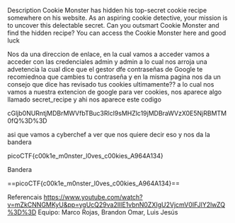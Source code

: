 Description
Cookie Monster has hidden his top-secret cookie recipe somewhere on his website. As an aspiring cookie detective, your mission is to uncover this delectable secret. Can you outsmart Cookie Monster and find the hidden recipe?
You can access the Cookie Monster here and good luck


Nos da una direccion de enlace, en la cual vamos a acceder
vamos a acceder con las credenciales admin y admin a lo cual nos arroja una advetencia la cual dice  que el gestor dfe contraseñas de Google te recomiednoa que cambies tu contraseña
 y en la misma pagina nos da un consejo que dice  has revisado tus cookies ultimamente??
a lo cual nos vamos a nuestra extencion de google para ver cookies, nos aparece algo llamado 
secret_recipe
 y ahi nos aparece este codigo 


cGljb0NURntjMDBrMWVfbTBuc3Rlcl9sMHZlc19jMDBraWVzX0E5NjRBMTM0fQ%3D%3D


asi que vamos a cyberchef a ver que nos quiere decir eso 
y nos da la bandera

picoCTF{c00k1e_m0nster_l0ves_c00kies_A964A134}


Bandera

==picoCTF{c00k1e_m0nster_l0ves_c00kies_A964A134}==


Referencais
https://www.youtube.com/watch?v=mZkCNNGMKyU&pp=ygUcQ29va2llIE1vbnN0ZXIgU2VjcmV0IFJlY2lwZQ%3D%3D
Equipo: Marco Rojas, Brandon Omar, Luis Jesús 
